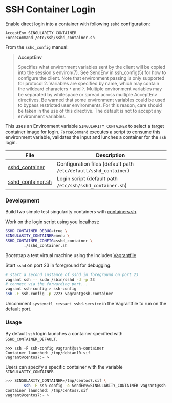 # SSH Container Login

Enable direct login into a container with following `sshd` configuration:

```
AcceptEnv SINGULARITY_CONTAINER
ForceCommand /etc/ssh/sshd_container.sh
```

From the `sshd_config` manual:


> **AcceptEnv**
>
> Specifies what environment variables sent by the client will be copied into
> the session's environ(7). See SendEnv in ssh_config(5) for how to configure
> the client. Note that environment passing is only supported for protocol 2.
> Variables are specified by name, which may contain the wildcard characters
> `*` and `?`. Multiple environment variables may be separated by whitespace or
> spread across multiple AcceptEnv directives. Be warned that some environment
> variables could be used to bypass restricted user environments. For this
> reason, care should be taken in the use of this directive. The default is not
> to accept any environment variables.

This uses an Environment variable `SINGULARITY_CONTAINER` to select a target
container image for login. `ForceCommand` executes a script to consume this
environment variable, validates the input and lunches a container for the
`ssh` login.

File                          | Description
------------------------------|-----------------------------------
[sshd_container][01]          | Configuration files (default path `/etc/default/sshd_container`)
[sshd_container.sh][02]       | Login script (default path `/etc/ssh/sshd_container.sh`) 

[01]: sshd_container
[02]: sshd_container.sh

### Development

Build two simple test singularity containers with [containers.sh](containers.sh).

Work on the login script using you localhost:

```bash
SSHD_CONTAINER_DEBUG=true \
SINGULARITY_CONTAINER=menu \
SSHD_CONTAINER_CONFIG=sshd_container \
        ./sshd_container.sh
```

Bootstrap a test virtual machine using the includes [Vagrantfile](Vagrantfile)

Start `sshd` on port 23 in foreground for debugging:

```bash
# start a second instance of sshd in foreground on port 23
vagrant ssh -- sudo /sbin/sshd -d -p 23
# connect via the forwarding port...
vagrant ssh-config > ssh-config
ssh -F ssh-config -p 2223 vagrant@ssh-container
```

Uncomment `systemctl restart sshd.service` in the Vagrantfile to run on the default port.

### Usage

By default `ssh` login launches a container specified with `SSHD_CONTAINER_DEFAULT`.

```
>>> ssh -F ssh-config vagrant@ssh-container   
Container launched: /tmp/debian10.sif
vagrant@centos7:~ >
```

Users can specify a specific container with the variable `SINGULARITY_CONTAINER`

```bash
>>> SINGULARITY_CONTAINER=/tmp/centos7.sif \
        ssh -F ssh-config -o SendEnv=SINGULARITY_CONTAINER vagrant@ssh-container 
Container launched: /tmp/centos7.sif
vagrant@centos7:~ > 
```



